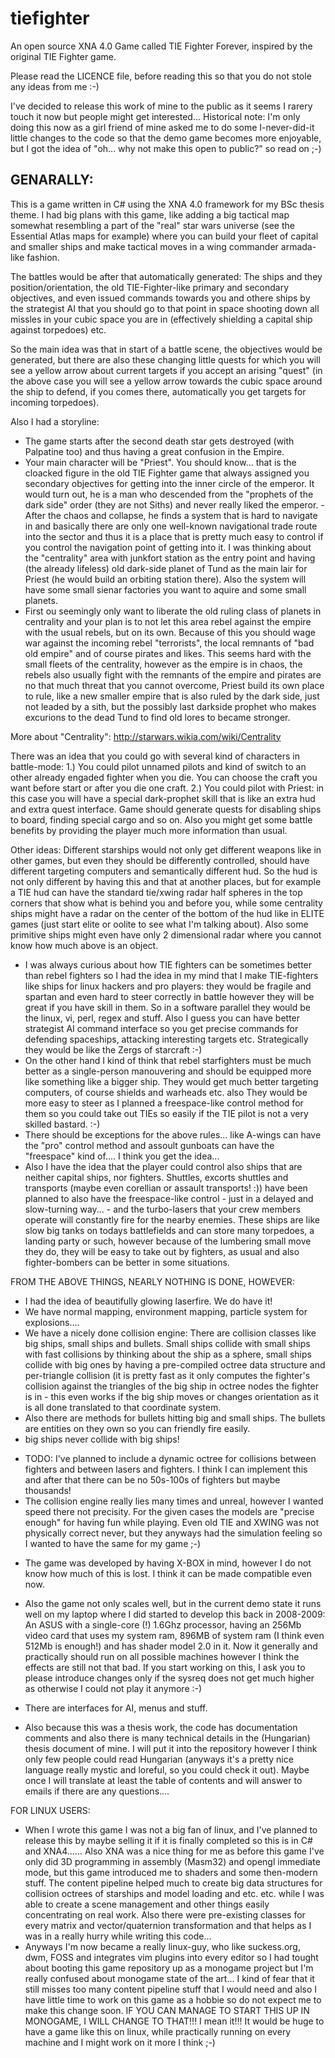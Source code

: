 # tiefighter
An open source XNA 4.0 Game called TIE Fighter Forever, inspired by the original TIE Fighter game.

Please read the LICENCE file, before reading this so that you do not stole any ideas from me :-)

I've decided to release this work of mine to the public as it seems I rarery touch it now but people might get interested... Historical note: I'm only doing this now as a girl friend of mine asked me to do some I-never-did-it little changes to the code so that the demo game becomes more enjoyable, but I got the idea of "oh... why not make this open to public?" so read on ;-)

GENARALLY:
------------------
This is a game written in C# using the XNA 4.0 framework for my BSc thesis theme. I had big plans with this game, like adding a big tactical map somewhat resembling a part of the "real" star wars universe (see the Essential Atlas maps for example) where you can build your fleet of capital and smaller ships and make tactical moves in a wing commander armada-like fashion.

The battles would be after that automatically generated: The ships and they position/orientation, the old TIE-Fighter-like primary and secondary objectives, and even issued commands towards you and othere ships by the strategist AI that you should go to that point in space shooting down all missles in your cubic space you are in (effectively shielding a capital ship against torpedoes) etc.

So the main idea was that in start of a battle scene, the objectives would be generated, but there are also these changing little quests for which you will see a yellow arrow about current targets if you accept an arising "quest" (in the above case you will see a yellow arrow towards the cubic space around the ship to defend, if you comes there, automatically you get targets for incoming torpedoes).

Also I had a storyline:
- The game starts after the second death star gets destroyed (with Palpatine too) and thus having a great confusion in the Empire.
- Your main character will be "Priest". You should know... that is the cloacked figure in the old TIE Fighter game that always assigned you secondary objectives for getting into the inner circle of the emperor. It would turn out, he is a man who descended from the "prophets of the dark side" order (they are not Siths) and never really liked the emperor.
-After the chaos and collapse, he finds a system that is hard to navigate in and basically there are only one well-known navigational trade route into the sector and thus it is a place that is pretty much easy to control if you control the navigation point of getting into it. I was thinking about the "centrality" area with junkfort station as the entry point and having (the already lifeless) old dark-side planet of Tund as the main lair for Priest (he would build an orbiting station there). Also the system will have some small sienar factories you want to aquire and some small planets.
- First ou seemingly only want to liberate the old ruling class of planets in centrality and your plan is to not let this area rebel against the empire with the usual rebels, but on its own. Because of this you should wage war against the incoming rebel "terrorists", the local remnants of "bad old empire" and of course pirates and likes. This seems hard with the small fleets of the centrality, however as the empire is in chaos, the rebels also usually fight with the remnants of the empire and pirates are no that much threat that you cannot overcome, Priest build its own place to rule, like a new smaller empire that is also ruled by the dark side, just not leaded by a sith, but the possibly last darkside prophet who makes excurions to the dead Tund to find old lores to became stronger.

More about "Centrality":  http://starwars.wikia.com/wiki/Centrality

There was an idea that you could go with several kind of characters in battle-mode:
1.) You could pilot unnamed pilots and kind of switch to an other already engaded fighter when you die. You can choose the craft you want before start or after you die one craft.
2.) You could pilot with Priest: in this case you will have a special dark-prophet skill that is like an extra hud and extra quest interface. Game should generate quests for disabling ships to board, finding special cargo and so on. Also you might get some battle benefits by providing the player much more information than usual.

Other ideas:
Different starships would not only get different weapons like in other games, but even they should be differently controlled, should have different targeting computers and semantically different hud. So the hud is not only different by having this and that at another places, but for example a TIE hud can have the standard tie/xwing radar half spheres in the top corners that show what is behind you and before you, while some centrality ships might have a radar on the center of the bottom of the hud like in ELITE games (just start elite or oolite to see what I'm talking about). Also some primitive ships might even have only 2 dimensional radar where you cannot know how much above is an object.
- I was always curious about how TIE fighters can be sometimes better than rebel fighters so I had the idea in my mind that I make TIE-fighters like ships for linux hackers and pro players: they would be fragile and spartan and even hard to steer correctly in battle however they will be great if you have skill in them. So in a software parallel they would be the linux, vi, perl, regex and stuff. Also I guess you can have better strategist AI command interface so you get precise commands for defending spaceships, attacking interesting targets etc. Strategically they would be like the Zergs of starcraft :-)
- On the other hand I kind of think that rebel starfighters must be much better as a single-person manouvering and should be equipped more like something like a bigger ship. They would get much better targeting computers, of course shields and warheads etc. also They would be more easy to steer as I planned a freespace-like control method for them so you could take out TIEs so easily if the TIE pilot is not a very skilled bastard. :-)
- There should be exceptions for the above rules... like A-wings can have the "pro" control method and assoult gunboats can have the "freespace" kind of.... I think you get the idea...
- Also I have the idea that the player could control also ships that are neither capital ships, nor fighters. Shuttles, excorts shuttles and transports (maybe even corellian or assault transports! :)) have been planned to also have the freespace-like control - just in a delayed and slow-turning way... - and the turbo-lasers that your crew members operate will constantly fire for the nearby enemies. These ships are like slow big tanks on todays battlefields and can store many torpedoes, a landing party or such, however because of the lumbering small move they do, they will be easy to take out by fighters, as usual and also fighter-bombers can be better in some situations.


FROM THE ABOVE THINGS, NEARLY NOTHING IS DONE, HOWEVER:
- I had the idea of beautifully glowing laserfire. We do have it!
- We have normal mapping, environment mapping, particle system for explosions....
- We have a nicely done collision engine: There are collision classes like big ships, small ships and bullets. Small ships collide with small ships with fast collisions by thinking about the ship as a sphere, small ships collide with big ones by having a pre-compiled octree data structure and per-triangle collision (it is pretty fast as it only computes the fighter's collision against the triangles of the big ship in octree nodes the fighter is in - this even works if the big ship moves or changes orientation as it is all done translated to that coordinate system.
- Also there are methods for bullets hitting big and small ships. The bullets are entities on they own so you can friendly fire easily.
- big ships never collide with big ships!
+ TODO: I've planned to include a dynamic octree for collisions between fighters and between lasers and fighters. I think I can implement this and after that there can be no 50s-100s of fighters but maybe thousands!
+ The collision engine really lies many times and unreal, however I wanted speed there not precisity. For the given cases the models are "precise enough" for having fun while playing. Even old TIE and XWING was not physically correct never, but they anyways had the simulation feeling so I wanted to have the same for my game ;-)

- The game was developed by having X-BOX in mind, however I do not know how much of this is lost. I think it can be made compatible even now.
- Also the game not only scales well, but in the current demo state it runs well on my laptop where I did started to develop this back in 2008-2009: An ASUS with a single-core (!) 1.6Ghz processor, having an 256Mb video card that uses my system ram, 896MB of system ram (I think even 512Mb is enough!) and has shader model 2.0 in it. Now it generally and practically should run on all possible machines however I think the effects are still not that bad. If you start working on this, I ask you to please introduce changes only if the sysreq does not get much higher as otherwise I could not play it anymore :-)

- There are interfaces for AI, menus and stuff.
- Also because this was a thesis work, the code has documentation comments and also there is many technical details in the (Hungarian) thesis document of mine. I will put it into the repository however I think only few people could read Hungarian (anyways it's a pretty nice language really mystic and loreful, so you could check it out). Maybe once I will translate at least the table of contents and will answer to emails if there are any questions....

FOR LINUX USERS:
- When I wrote this game I was not a big fan of linux, and I've planned to release this by maybe selling it if it is finally completed so this is in C# and XNA4...... Also XNA was a nice thing for me as before this game I've only did 3D programming in assembly (Masm32) and opengl immediate mode, but this game introduced me to shaders and some then-modern stuff. The content pipeline helped much to create big data structures for collision octrees of starships and model loading and etc. etc. while I was able to create a scene management and other things easily concentrating on real work. Also there were pre-existing classes for every matrix and vector/quaternion transformation and that helps as I was in a really hurry while writing this code...
- Anyways I'm now became a really linux-guy, who like suckess.org, dwm, FOSS and integrates vim plugins into every editor so I had tought about booting this game repository up as a monogame project but I'm really confused about monogame state of the art... I kind of fear that it still misses too many content pipeline stuff that I would need and also I have little time to work on this game as a hobbie so do not expect me to make this change soon. IF YOU CAN MANAGE TO START THIS UP IN MONOGAME, I WILL CHANGE TO THAT!!! I mean it!!! It would be huge to have a game like this on linux, while practically running on every machine and I might work on it more I think ;-)
